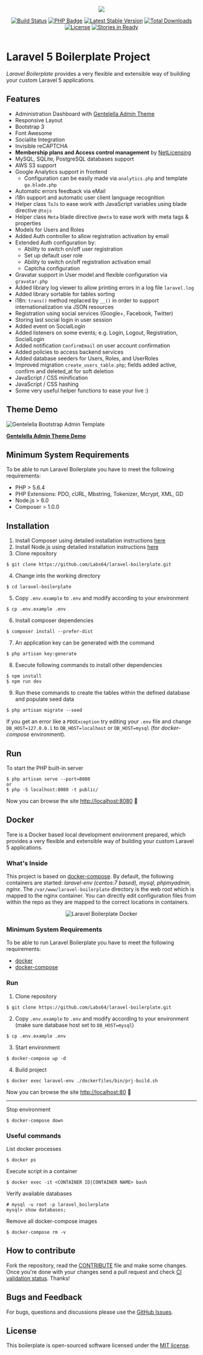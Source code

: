 <p align="center"><img src="https://laravel.com/assets/img/components/logo-laravel.svg"></p>

<p align="center">
<a href="https://travis-ci.org/Labs64/laravel-boilerplate"><img src="https://travis-ci.org/Labs64/laravel-boilerplate.svg" alt="Build Status"></a>
<a href="https://github.com/Labs64/laravel-boilerplate/blob/master/composer.json"><img src="https://img.shields.io/badge/php-%3E%3D%205.6-8892BF.svg" alt="PHP Badge"></a>
<a href="https://packagist.org/packages/labs64/laravel-boilerplate"><img src="https://poser.pugx.org/labs64/laravel-boilerplate/v/stable.svg" alt="Latest Stable Version"></a>
<a href="https://packagist.org/packages/labs64/laravel-boilerplate"><img src="https://poser.pugx.org/labs64/laravel-boilerplate/d/total.svg" alt="Total Downloads"></a>
<a href="https://packagist.org/packages/labs64/laravel-boilerplate"><img src="https://poser.pugx.org/labs64/laravel-boilerplate/license.svg" alt="License"></a>
<a href="https://waffle.io/Labs64/laravel-boilerplate"><img src="https://badge.waffle.io/Labs64/laravel-boilerplate.svg?label=ready&title=Ready" alt="Stories in Ready"></a>
</p>

![]()

# Laravel 5 Boilerplate Project

_Laravel Boilerplate_ provides a very flexible and extensible way of building your custom Laravel 5 applications.

## Features
- Administration Dashboard with [Gentelella Admin Theme](https://github.com/puikinsh/gentelella)
- Responsive Layout
- Bootstrap 3
- Font Awesome
- Socialite Integration
- Invisible reCAPTCHA
- **Membership plans and Access control management** by [NetLicensing](http://netlicensing.io)
- MySQL, SQLite, PostgreSQL databases support
- AWS S3 support
- Google Analytics support in frontend
    - Configuration can be easily made via ```analytics.php``` and template ```ga.blade.php```
- Automatic errors feedback via eMail
- i18n support and automatic user client language recognition
- Helper class ```ToJs``` to ease work with JavaScript variables using blade directive ```@tojs```
- Helper class ```Meta``` blade directive ```@meta``` to ease work with meta tags & properties
- Models for Users and Roles
- Added Auth controller to allow registration activation by email
- Extended Auth configuration by:
    - Ability to switch on/off user registration
    - Set up default user role
    - Ability to switch on/off registration activation email
    - Captcha configuration
- Gravatar support in User model and flexible configuration via ```gravatar.php```
- Added library log viewer to allow printing errors in a log file ```laravel.log```
- Added library sortable for tables sorting
- i18n: ```trans()``` method replaced by ```__()``` in order to support internationalization via JSON resources
- Registration using social services (Google+, Facebook, Twitter)
- Storing last social login in user session
- Added event on SocialLogin
- Added listeners on some events; e.g. Login, Logout, Registration, SocialLogin
- Added notification ```ConfirmEmail``` on user account confirmation
- Added policies to access backend services
- Added database seeders for Users, Roles, and UserRoles
- Improved migration ```create_users_table.php```; fields added active, confirm and deleted_at for soft deletion
- JavaScript / CSS minification
- JavaScript / CSS hashing
- Some very useful helper functions to ease your live :)

## Theme Demo
![Gentelella Bootstrap Admin Template](https://cdn.colorlib.com/wp/wp-content/uploads/sites/2/gentelella-admin-template-preview.jpg "Gentelella Theme Browser Preview")

**[Gentelella Admin Theme Demo](https://colorlib.com/polygon/gentelella/index.html)**

## Minimum System Requirements
To be able to run Laravel Boilerplate you have to meet the following requirements:
- PHP > 5.6.4
- PHP Extensions: PDO, cURL, Mbstring, Tokenizer, Mcrypt, XML, GD
- Node.js > 6.0
- Composer > 1.0.0

## Installation
1. Install Composer using detailed installation instructions [here](https://getcomposer.org/doc/00-intro.md#installation-linux-unix-osx)
2. Install Node.js using detailed installation instructions [here](https://nodejs.org/en/download/package-manager/)
3. Clone repository
```
$ git clone https://github.com/Labs64/laravel-boilerplate.git
```
4. Change into the working directory
```
$ cd laravel-boilerplate
```
5. Copy `.env.example` to `.env` and modify according to your environment
```
$ cp .env.example .env
```
6. Install composer dependencies
```
$ composer install --prefer-dist
```
7. An application key can be generated with the command
```
$ php artisan key:generate
```
8. Execute following commands to install other dependencies
```
$ npm install
$ npm run dev
```
9. Run these commands to create the tables within the defined database and populate seed data
```
$ php artisan migrate --seed
```
If you get an error like a `PDOException` try editing your `.env` file and change `DB_HOST=127.0.0.1` to `DB_HOST=localhost` or `DB_HOST=mysql` (for *docker-compose* environment).

## Run

To start the PHP built-in server
```
$ php artisan serve --port=8080
or
$ php -S localhost:8080 -t public/
```

Now you can browse the site [http://localhost:8080](https://photolancer.zone)  🙌

## Docker

Tere is a Docker based local development environment prepared, which provides a very flexible and extensible way of building your custom Laravel 5 applications.

### What's Inside
This project is based on [docker-compose](https://docs.docker.com/compose/). By default, the following containers are started: _laravel-env (centos:7 based), mysql, phpmyadmin, nginx_. The `/var/www/laravel-boilerplate` directory is the web root which is mapped to the nginx container.
You can directly edit configuration files from within the repo as they are mapped to the correct locations in containers.

<p align="center"><img src="https://raw.githubusercontent.com/Labs64/laravel-boilerplate/master/dockerfiles/img/laravel-boilerplate-docker.png" alt="Laravel Boilerplate Docker"></p>

### Minimum System Requirements
To be able to run Laravel Boilerplate you have to meet the following requirements:
* [docker](https://www.docker.com)
* [docker-compose](https://docs.docker.com/compose/)

### Run

1. Clone repository
```
$ git clone https://github.com/Labs64/laravel-boilerplate.git
```

2. Copy `.env.example` to `.env` and modify according to your environment (make sure database host set to `DB_HOST=mysql`)
```
$ cp .env.example .env
```

3. Start environment
```
$ docker-compose up -d
```

4. Build project
```
$ docker exec laravel-env ./dockerfiles/bin/prj-build.sh
```

Now you can browse the site [http://localhost:80](https://photolancer.zone)  🙌

---

Stop environment
```
$ docker-compose down
```

### Useful commands

List docker processes
```
$ docker ps
```

Execute script in a container
```
$ docker exec -it <CONTAINER ID|CONTAINER NAME> bash
```

Verify available databases
```
# mysql -u root -p laravel_boilerplate
mysql> show databases;
```

Remove all docker-compose images
```
$ docker-compose rm -v
```

## How to contribute

Fork the repository, read the [CONTRIBUTE](CONTRIBUTE.md) file and make some changes.
Once you're done with your changes send a pull request and check [CI validation status](https://travis-ci.org/Labs64/laravel-boilerplate).
Thanks!

## Bugs and Feedback

For bugs, questions and discussions please use the [GitHub Issues](https://github.com/Labs64/laravel-boilerplate/issues).

## License

This boilerplate is open-sourced software licensed under the [MIT license](LICENSE).
